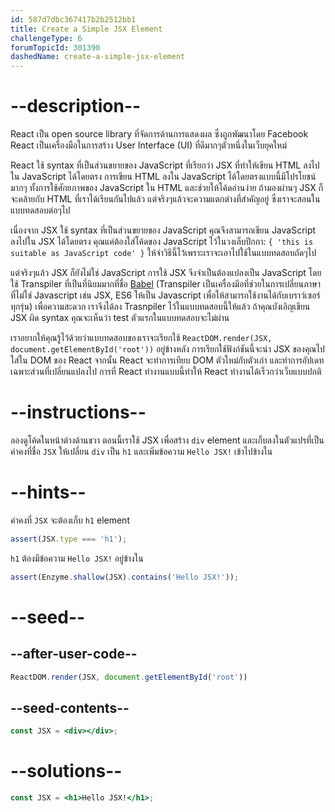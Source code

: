 ```yaml
---
id: 587d7dbc367417b2b2512bb1
title: Create a Simple JSX Element
challengeType: 6
forumTopicId: 301390
dashedName: create-a-simple-jsx-element
---
```


# --description--

React เป็น open source library ที่จัดการด้านการแสดงผล ซึ่งถูกพัฒนาโดย Facebook 
React เป็นเครื่องมือในการสร้าง User Interface (UI) ที่ดีมากๆตัวหนึ่งในเว็บยุคใหม่

React ใช้ syntax ที่เป็นส่วนขยายของ JavaScript ที่เรียกว่า JSX ที่ทำให้เขียน HTML ลงไปใน JavaScript ได้โดยตรง 
การเขียน HTML ลงใน JavaScript ได้โดยตรงแบบนี้มีโปรโยชน์มากๆ 
ทั้งการใช้ศักยภาพของ JavaScript ใน HTML และช่วยให้โค้ดอ่านง่าย 
ถ้ามองผ่านๆ JSX ก็จะคล้ายกับ HTML ที่เราได้เรียนกันไปแล้ว แต่จริงๆแล้วจะความแตกต่างที่สำคัญอยู่ ซึ่งเราจะสอนในแบบทดสอบต่อๆไป

เนื่องจาก JSX ใช้ syntax ที่เป็นส่วนขยายของ JavaScript คุณจึงสามารถเขียน JavaScript ลงไปใน JSX ได้โดยตรง คุณแค่ต้องใส่โค้ดของ JavaScript ไว้ในวงเล็บปีกกา: `{ 'this is suitable as JavaScript code' }` ให้จำวิธีนี้ไว้เพราะเราจะเอาไปใช้ในแบบทดสอบถัดๆไป

แต่จริงๆแล้ว JSX ก็ยังไม่ใช่ JavaScript การใช้ JSX จึงจำเป็นต้องแปลงเป็น JavaScript โดยใช้ Transpiler ที่เป็นที่นิยมมากที่ชื่อ [Babel](https://babeljs.io/) (Transpiler เป็นเครื่องมีอที่ช่วยในการเปลี่ยนภาษาที่ไม่ใช่ Javascript เช่น JSX, ES6 ให้เป็น Javascript เพื่อให้สามารถใช้งานได้กับเบราว์เซอร์ ทุกรุ่น)
เพื่อความสะดวก เราจึงได้ลง Trasnpiler ไว้ในแบบทดสอบนี้ให้แล้ว 
ถ้าคุณบังเอิญเขียน JSX ผิด syntax คุณจะเห็นว่า test ตัวแรกในแบบทดสอบจะไม่ผ่าน

เราอยากให้คุณรู้ไว้ด้วยว่าแบบทดสอบของเราจะเรียกใช้ `ReactDOM.render(JSX, document.getElementById('root'))` อยู่ข้างหลัง
การเรียกใช้ฟังก์ชันนี้จะนำ JSX ของคุณไปใส่ใน DOM ของ React จากนั้น React จะทำการเทียบ DOM ตัวใหม่กับตัวเก่า และทำการอัปเดทเฉพาะส่วนที่เปลี่ยนแปลงไป
การที่ React ทำงานแบบนี้ทำให้ React ทำงานได้เร็วกว่าเว็บแบบปกติ

# --instructions--

ลองดูโค้ดในหน้าต่างด้านขวา ตอนนี้เราใช้ JSX เพื่อสร้าง `div` element และเก็บลงในตัวแปรที่เป็นค่าคงที่ชื่อ `JSX` 
ให้เปลี่ยน `div` เป็น `h1` และเพิ่มข้อความ `Hello JSX!` เข้าไปข้างใน

# --hints--

ค่าคงที่ `JSX` จะต้องเก็บ `h1` element

```js
assert(JSX.type === 'h1');
```

`h1` ต้องมีข้อความ `Hello JSX!` อยู่ข้างใน

```js
assert(Enzyme.shallow(JSX).contains('Hello JSX!'));
```

# --seed--

## --after-user-code--

```jsx
ReactDOM.render(JSX, document.getElementById('root'))
```

## --seed-contents--

```jsx
const JSX = <div></div>;
```

# --solutions--

```jsx
const JSX = <h1>Hello JSX!</h1>;
```
